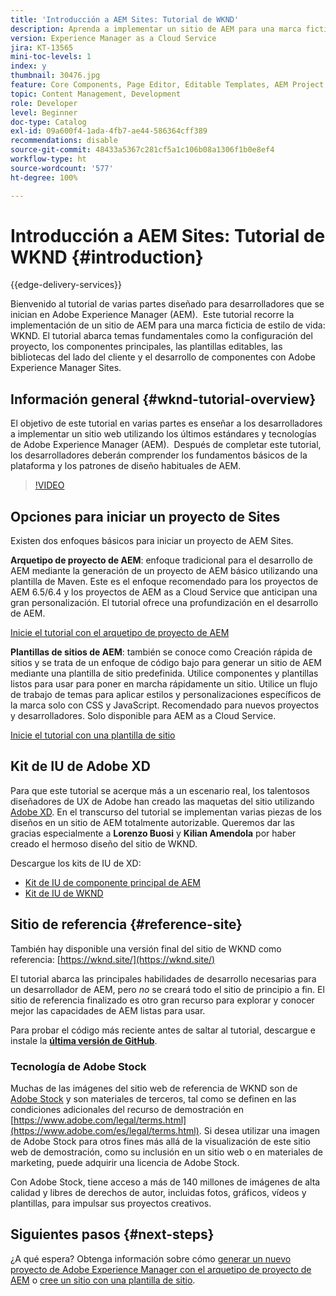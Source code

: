 ```yaml
---
title: 'Introducción a AEM Sites: Tutorial de WKND'
description: Aprenda a implementar un sitio de AEM para una marca ficticia de estilo de vida, WKND. Obtenga información detallada sobre temas fundamentales de Experience Manager, como la configuración de proyectos, los arquetipos de Maven, los componentes principales, las plantillas editables, las bibliotecas de cliente y el desarrollo de componentes.
version: Experience Manager as a Cloud Service
jira: KT-13565
mini-toc-levels: 1
index: y
thumbnail: 30476.jpg
feature: Core Components, Page Editor, Editable Templates, AEM Project Archetype
topic: Content Management, Development
role: Developer
level: Beginner
doc-type: Catalog
exl-id: 09a600f4-1ada-4fb7-ae44-586364cff389
recommendations: disable
source-git-commit: 48433a5367c281cf5a1c106b08a1306f1b0e8ef4
workflow-type: ht
source-wordcount: '577'
ht-degree: 100%

---
```


# Introducción a AEM Sites: Tutorial de WKND {#introduction}

{{edge-delivery-services}}

Bienvenido al tutorial de varias partes diseñado para desarrolladores que se inician en Adobe Experience Manager (AEM).  Este tutorial recorre la implementación de un sitio de AEM para una marca ficticia de estilo de vida: WKND. El tutorial abarca temas fundamentales como la configuración del proyecto, los componentes principales, las plantillas editables, las bibliotecas del lado del cliente y el desarrollo de componentes con Adobe Experience Manager Sites.

## Información general {#wknd-tutorial-overview}

El objetivo de este tutorial en varias partes es enseñar a los desarrolladores a implementar un sitio web utilizando los últimos estándares y tecnologías de Adobe Experience Manager (AEM).  Después de completar este tutorial, los desarrolladores deberán comprender los fundamentos básicos de la plataforma y los patrones de diseño habituales de AEM.

>[!VIDEO](https://video.tv.adobe.com/v/35876?quality=12&learn=on&captions=spa)

## Opciones para iniciar un proyecto de Sites

Existen dos enfoques básicos para iniciar un proyecto de AEM Sites.

**Arquetipo de proyecto de AEM**: enfoque tradicional para el desarrollo de AEM mediante la generación de un proyecto de AEM básico utilizando una plantilla de Maven. Este es el enfoque recomendado para los proyectos de AEM 6.5/6.4 y los proyectos de AEM as a Cloud Service que anticipan una gran personalización. El tutorial ofrece una profundización en el desarrollo de AEM.

[Inicie el tutorial con el arquetipo de proyecto de AEM](./project-archetype/overview.md)

**Plantillas de sitios de AEM**: también se conoce como Creación rápida de sitios y se trata de un enfoque de código bajo para generar un sitio de AEM mediante una plantilla de sitio predefinida. Utilice componentes y plantillas listos para usar para poner en marcha rápidamente un sitio. Utilice un flujo de trabajo de temas para aplicar estilos y personalizaciones específicos de la marca solo con CSS y JavaScript. Recomendado para nuevos proyectos y desarrolladores. Solo disponible para AEM as a Cloud Service.

[Inicie el tutorial con una plantilla de sitio](./site-template/create-site.md)

## Kit de IU de Adobe XD

Para que este tutorial se acerque más a un escenario real, los talentosos diseñadores de UX de Adobe han creado las maquetas del sitio utilizando [Adobe XD](https://www.adobe.com/products/xd.html). En el transcurso del tutorial se implementan varias piezas de los diseños en un sitio de AEM totalmente autorizable. Queremos dar las gracias especialmente a **Lorenzo Buosi** y **Kilian Amendola** por haber creado el hermoso diseño del sitio de WKND.

Descargue los kits de IU de XD:

* [Kit de IU de componente principal de AEM](assets/overview/AEM-CoreComponents-UI-Kit.xd)
* [Kit de IU de WKND](https://github.com/adobe/aem-guides-wknd/releases/download/aem-guides-wknd-0.0.2/AEM_UI-kit-WKND.xd)

## Sitio de referencia {#reference-site}

También hay disponible una versión final del sitio de WKND como referencia: [https://wknd.site/](https://wknd.site/)

El tutorial abarca las principales habilidades de desarrollo necesarias para un desarrollador de AEM, pero *no* se creará todo el sitio de principio a fin. El sitio de referencia finalizado es otro gran recurso para explorar y conocer mejor las capacidades de AEM listas para usar.

Para probar el código más reciente antes de saltar al tutorial, descargue e instale la **[última versión de GitHub](https://github.com/adobe/aem-guides-wknd/releases/latest)**.

### Tecnología de Adobe Stock

Muchas de las imágenes del sitio web de referencia de WKND son de [Adobe Stock](https://stock.adobe.com/) y son materiales de terceros, tal como se definen en las condiciones adicionales del recurso de demostración en [https://www.adobe.com/legal/terms.html](https://www.adobe.com/es/legal/terms.html). Si desea utilizar una imagen de Adobe Stock para otros fines más allá de la visualización de este sitio web de demostración, como su inclusión en un sitio web o en materiales de marketing, puede adquirir una licencia de Adobe Stock.

Con Adobe Stock, tiene acceso a más de 140 millones de imágenes de alta calidad y libres de derechos de autor, incluidas fotos, gráficos, vídeos y plantillas, para impulsar sus proyectos creativos.

## Siguientes pasos {#next-steps}

¿A qué espera? Obtenga información sobre cómo [generar un nuevo proyecto de Adobe Experience Manager con el arquetipo de proyecto de AEM](./project-archetype/overview.md) o [cree un sitio con una plantilla de sitio](./site-template/create-site.md).
